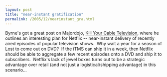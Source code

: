 ```yaml
---
layout: post
title: "near-instant gratification"
permalink: /2005/12/nearinstant_gra.html
---
```


Byrne's got a great post on Majordojo, [Kill Your Cable Television](http://www.majordojo.com/archives/2005/12/kill_your_cable.php "Kill Your Cable Television"), where he outlines an interesting plan for Netflix -- near-instant delivery of recently aired episodes of popular television shows.  Why wait a year for a season of Lost to come out on DVD?  If the iTMS can ship it in a week, then Netflix should be able to aggregate a few recent episodes onto a DVD and ship it to subscribers.  Netflix's lack of jewel boxes turns out to be a strategic advantage over retail (and not just a logistical/shipping advantage) in this scenario...